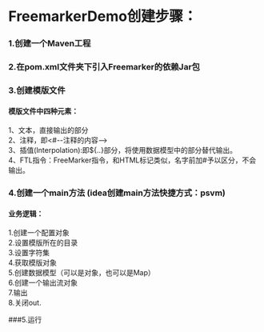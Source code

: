 FreemarkerDemo创建步骤：
====
### 1.创建一个Maven工程

### 2.在pom.xml文件夹下引入Freemarker的依赖Jar包

### 3.创建模版文件

#### 模版文件中四种元素：
1、文本，直接输出的部分  
2、注释，即<#--注释的内容-->  
3、插值(Interpolation):即${..}部分，将使用数据模型中的部分替代输出。  
4、FTL指令：FreeMarker指令，和HTML标记类似，名字前加#予以区分，不会输出。

### 4.创建一个main方法	(idea创建main方法快捷方式：psvm)

#### 业务逻辑：
1.创建一个配置对象  
2.设置模版所在的目录  
3.设置字符集  
4.获取模版对象  
5.创建数据模型（可以是对象，也可以是Map）  
6.创建一个输出流对象  
7.输出  
8.关闭out.  

###5.运行
